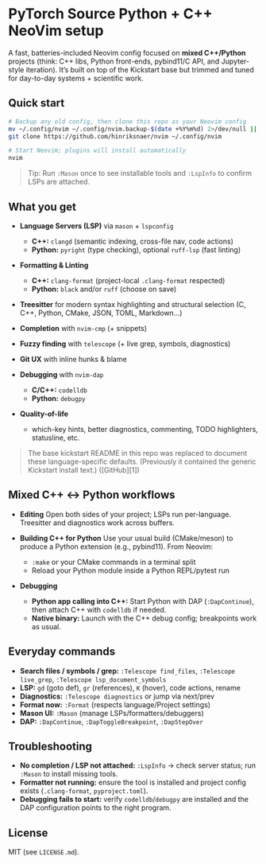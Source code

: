 # PyTorch Source Python + C++ NeoVim setup

A fast, batteries-included Neovim config focused on **mixed C++/Python** projects (think: C++ libs, Python front-ends, pybind11/C API, and Jupyter-style iteration). It’s built on top of the Kickstart base but trimmed and tuned for day-to-day systems + scientific work.

## Quick start

```bash
# Backup any old config, then clone this repo as your Neovim config
mv ~/.config/nvim ~/.config/nvim.backup-$(date +%Y%m%d) 2>/dev/null || true
git clone https://github.com/hinriksnaer/nvim ~/.config/nvim

# Start Neovim; plugins will install automatically
nvim
```

> Tip: Run `:Mason` once to see installable tools and `:LspInfo` to confirm LSPs are attached.

## What you get

* **Language Servers (LSP)** via `mason` + `lspconfig`

  * **C++:** `clangd` (semantic indexing, cross-file nav, code actions)
  * **Python:** `pyright` (type checking), optional `ruff-lsp` (fast linting)
* **Formatting & Linting**

  * **C++:** `clang-format` (project-local `.clang-format` respected)
  * **Python:** `black` and/or `ruff` (choose on save)
* **Treesitter** for modern syntax highlighting and structural selection (C, C++, Python, CMake, JSON, TOML, Markdown…)
* **Completion** with `nvim-cmp` (+ snippets)
* **Fuzzy finding** with `telescope` (+ live grep, symbols, diagnostics)
* **Git UX** with inline hunks & blame
* **Debugging** with `nvim-dap`

  * **C/C++:** `codelldb`
  * **Python:** `debugpy`
* **Quality-of-life**

  * which-key hints, better diagnostics, commenting, TODO highlighters, statusline, etc.

> The base kickstart README in this repo was replaced to document these language-specific defaults. (Previously it contained the generic Kickstart install text.) ([GitHub][1])

## Mixed C++ ↔ Python workflows

* **Editing**
  Open both sides of your project; LSPs run per-language. Treesitter and diagnostics work across buffers.

* **Building C++ for Python**
  Use your usual build (CMake/meson) to produce a Python extension (e.g., pybind11). From Neovim:

  * `:make` or your CMake commands in a terminal split
  * Reload your Python module inside a Python REPL/pytest run

* **Debugging**

  * **Python app calling into C++:** Start Python with DAP (`:DapContinue`), then attach C++ with `codelldb` if needed.
  * **Native binary:** Launch with the C++ debug config; breakpoints work as usual.

## Everyday commands

* **Search files / symbols / grep:** `:Telescope find_files`, `:Telescope live_grep`, `:Telescope lsp_document_symbols`
* **LSP:** `gd` (goto def), `gr` (references), `K` (hover), code actions, rename
* **Diagnostics:** `:Telescope diagnostics` or jump via next/prev
* **Format now:** `:Format` (respects language/Project settings)
* **Mason UI:** `:Mason` (manage LSPs/formatters/debuggers)
* **DAP:** `:DapContinue`, `:DapToggleBreakpoint`, `:DapStepOver`

## Troubleshooting

* **No completion / LSP not attached:** `:LspInfo` → check server status; run `:Mason` to install missing tools.
* **Formatter not running:** ensure the tool is installed and project config exists (`.clang-format`, `pyproject.toml`).
* **Debugging fails to start:** verify `codelldb`/`debugpy` are installed and the DAP configuration points to the right program.

## License

MIT (see `LICENSE.md`).

